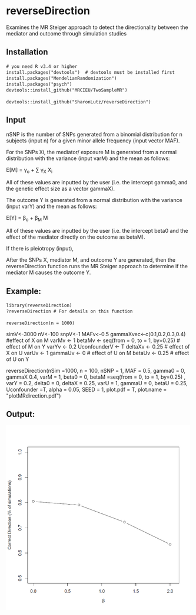 # reverseDirection
Examines the MR Steiger approach to detect the directionality between the mediator and outcome through simulation studies

## Installation
```
# you need R v3.4 or higher
install.packages("devtools")  # devtools must be installed first
install.packages("MendelianRandomization") 
install.packages("psych")
devtools::install_github("MRCIEU/TwoSampleMR") 

devtools::install_github("SharonLutz/reverseDirection")
```

## Input
nSNP is the number of SNPs generated from a binomial distribution for n subjects (input n) for a given minor allele frequency (input vector MAF).

For the SNPs Xi, the mediator/ exposure M is generated from a normal distribution with the variance (input varM) and the mean as follows:

E\[M\] = &gamma;<sub>o</sub> + &sum; &gamma;<sub>X</sub>  X<sub>i</sub> 

All of these values are inputted by the user (i.e. the intercept gamma0, and the genetic effect size as a vector gammaX).

The outcome Y is generated from a normal distribution with the variance (input varY) and the mean as follows:

E\[Y\] = &beta;<sub>o</sub> +  &beta;<sub>M</sub> M 

All of these values are inputted by the user (i.e. the intercept beta0 and the effect of the mediator directly on the outcome as betaM).

If there is pleiotropy (input),

After the SNPs X, mediator M, and outcome Y are generated, then the reverseDirection function runs the MR Steiger approach to determine if the mediator M causes the outcome Y.


## Example:

```
library(reverseDirection)
?reverseDirection # For details on this function

reverseDirection(n = 1000)

```

simV<-3000
nV<-100 
snpV<-1 
MAFv<-0.5 
gammaXvec<-c(0.1,0.2,0.3,0.4) #effect of X on M
varMv <- 1
betaMv <- seq(from = 0, to = 1, by=0.25) # effect of M on Y
varYv <- 0.2
UconfounderV <- T
deltaXv <- 0.25 # effect of X on U
varUv <- 1
gammaUv <- 0 # effect of U on M
betaUv <- 0.25 # effect of U on Y

reverseDirection(nSim =1000, n = 100, nSNP = 1, MAF = 0.5, gamma0 = 0, gammaX 0.4, varM = 1, beta0 = 0, betaM =seq(from = 0, to = 1, by=0.25) , varY = 0.2, delta0 = 0, deltaX = 0.25, varU = 1, gammaU = 0, betaU = 0.25, Uconfounder =T, alpha = 0.05, SEED = 1, plot.pdf = T, plot.name = "plotMRdirection.pdf")

## Output:
<img src="reverseDirectionplot.png" width="500">


